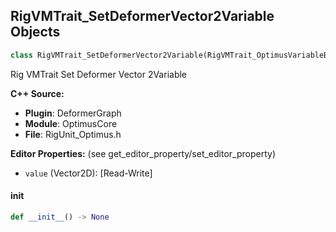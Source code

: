 ## RigVMTrait_SetDeformerVector2Variable Objects

```python
class RigVMTrait_SetDeformerVector2Variable(RigVMTrait_OptimusVariableBase)
```

Rig VMTrait Set Deformer Vector 2Variable

**C++ Source:**

- **Plugin**: DeformerGraph
- **Module**: OptimusCore
- **File**: RigUnit_Optimus.h

**Editor Properties:** (see get_editor_property/set_editor_property)

- ``value`` (Vector2D):  [Read-Write]

<a id="unreal.RigVMTrait_SetDeformerVector2Variable.__init__"></a>

#### __init__

```python
def __init__() -> None
```

<a id="unreal.RigVMTrait_SetDeformerVector2ArrayVariable"></a>